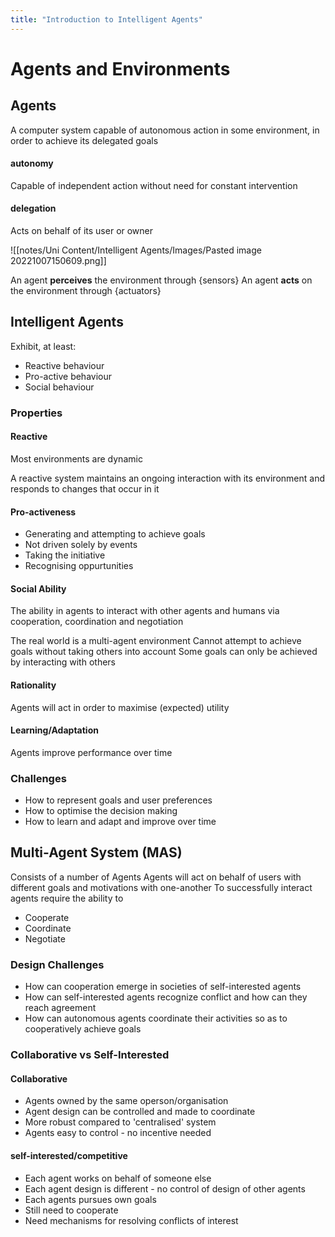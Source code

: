 ```yaml
---
title: "Introduction to Intelligent Agents"
---
```


# Agents and Environments

## Agents 
A computer system capable of autonomous action in some environment, in order to achieve its delegated goals

#### autonomy 
Capable of independent action without need for constant intervention

#### delegation
Acts on behalf of its user or owner

![[notes/Uni Content/Intelligent Agents/Images/Pasted image 20221007150609.png]]

An agent **perceives** the environment through {sensors}
An agent **acts** on the environment through {actuators}

## Intelligent Agents

Exhibit, at least:
- Reactive behaviour
- Pro-active behaviour
- Social behaviour

### Properties

#### Reactive
Most environments are dynamic

A reactive system maintains an ongoing interaction with its environment and responds to changes that occur in it 

#### Pro-activeness 
- Generating and attempting to achieve goals
- Not driven solely by events
- Taking the initiative
- Recognising oppurtunities

#### Social Ability
The ability in agents to interact with other agents and humans via cooperation, coordination and negotiation

The real world is a multi-agent environment
Cannot attempt to achieve goals without taking others into account
Some goals can only be achieved by interacting with others

#### Rationality 
Agents will act in order to maximise (expected) utility

#### Learning/Adaptation
Agents improve performance over time

### Challenges
- How to represent goals and user preferences
- How to optimise the decision making
- How to learn and adapt and improve over time

## Multi-Agent System (MAS)
Consists of a number of Agents
Agents will act on behalf of users with different goals and motivations with one-another
To successfully interact agents require the ability to
- Cooperate
- Coordinate
- Negotiate

### Design Challenges
- How can cooperation emerge in societies of self-interested agents
- How can self-interested agents recognize conflict and how can they reach agreement
- How can autonomous agents coordinate their activities so as to cooperatively achieve goals

### Collaborative vs Self-Interested

#### Collaborative 
- Agents owned by the same operson/organisation
- Agent design can be controlled and made to coordinate
- More robust compared to 'centralised' system
- Agents easy to control - no incentive needed

#### self-interested/competitive
- Each agent works on behalf of someone else
- Each agent design is different - no control of design of other agents
- Each agents pursues own goals
- Still need to cooperate
- Need mechanisms for resolving conflicts of interest
